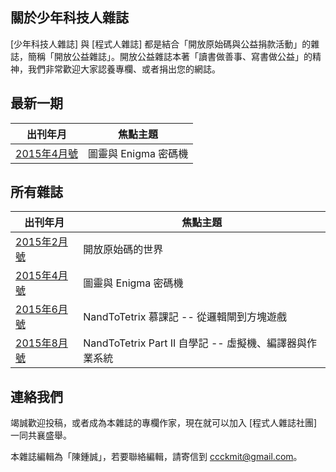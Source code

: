 ## 關於少年科技人雜誌

[少年科技人雜誌] 與 [程式人雜誌] 都是結合「開放原始碼與公益捐款活動」的雜誌，簡稱「開放公益雜誌」。開放公益雜誌本著「讀書做善事、寫書做公益」的精神，我們非常歡迎大家認養專欄、或者捐出您的網誌。


## 最新一期

| 出刊年月 |   焦點主題 |
|-------------|--------------|
| [2015年4月號](../ymag201504/home.html) |  圖靈與 Enigma 密碼機  |

## 所有雜誌

| 出刊年月 |   焦點主題 |
|-------------|--------------|
| [2015年2月號](../ymag201502/home.html) |  開放原始碼的世界  |
| [2015年4月號](../ymag201504/home.html) |  圖靈與 Enigma 密碼機  |
| [2015年6月號](../ymag201506/home.html) |  NandToTetrix 慕課記 -- 從邏輯閘到方塊遊戲 |
| [2015年8月號](../ymag201508/home.html) |  NandToTetrix Part II 自學記 -- 虛擬機、編譯器與作業系統 |

## 連絡我們

竭誠歡迎投稿，或者成為本雜誌的專欄作家，現在就可以加入 [程式人雜誌社團] 一同共襄盛舉。

本雜誌編輯為「陳鍾誠」，若要聯絡編輯，請寄信到 <ccckmit@gmail.com>。
